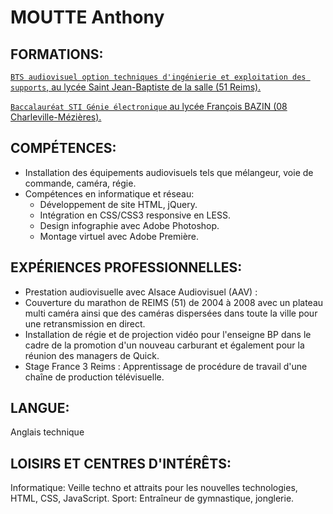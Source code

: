 # MOUTTE Anthony

## FORMATIONS:

[`BTS audiovisuel option techniques d'ingénierie et exploitation des supports`, au lycée Saint Jean-Baptiste de la salle (51 Reims).](formations/02-bts.md)

[`Baccalauréat STI Génie électronique` au lycée François BAZIN (08 Charleville-Mézières).](formations/01-baccalaureat.md)

## COMPÉTENCES:

 - Installation des équipements audiovisuels tels que mélangeur, voie de commande, caméra, régie.
 - Compétences en informatique et réseau:
   - Développement de site HTML, jQuery.
   - Intégration en CSS/CSS3 responsive en LESS.
   - Design infographie avec Adobe Photoshop.
   - Montage virtuel avec Adobe Première.
   
## EXPÉRIENCES PROFESSIONNELLES:

 - Prestation audiovisuelle avec Alsace Audiovisuel (AAV) :
 - Couverture du marathon de REIMS (51) de 2004 à 2008 avec un plateau multi caméra ainsi que des caméras dispersées dans toute la ville pour une retransmission en direct.
 - Installation de régie et de projection vidéo pour l'enseigne BP dans le cadre de la promotion d'un nouveau carburant et également pour la réunion des managers de Quick.
 - Stage France 3 Reims : Apprentissage de procédure de travail d'une chaîne de production télévisuelle.

## LANGUE:

Anglais technique

## LOISIRS ET CENTRES D'INTÉRÊTS:

Informatique: Veille techno et attraits pour les nouvelles technologies, HTML, CSS, JavaScript.
Sport: Entraîneur de gymnastique, jonglerie.
